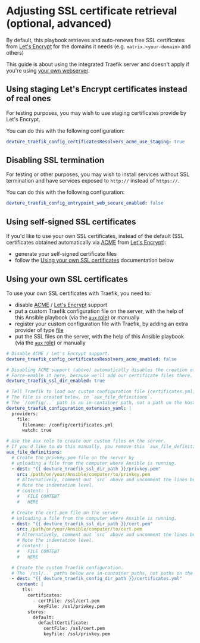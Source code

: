 # Adjusting SSL certificate retrieval (optional, advanced)

By default, this playbook retrieves and auto-renews free SSL certificates from [Let's Encrypt](https://letsencrypt.org/) for the domains it needs (e.g. `matrix.<your-domain>` and others)

This guide is about using the integrated Traefik server and doesn't apply if you're using [your own webserver](configuring-playbook-own-webserver.md).


## Using staging Let's Encrypt certificates instead of real ones

For testing purposes, you may wish to use staging certificates provide by Let's Encrypt.

You can do this with the following configuration:

```yaml
devture_traefik_config_certificatesResolvers_acme_use_staging: true
```


## Disabling SSL termination

For testing or other purposes, you may wish to install services without SSL termination and have services exposed to `http://` instead of `https://`.

You can do this with the following configuration:

```yaml
devture_traefik_config_entrypoint_web_secure_enabled: false
```


## Using self-signed SSL certificates

If you'd like to use your own SSL certificates, instead of the default (SSL certificates obtained automatically via [ACME](https://en.wikipedia.org/wiki/Automatic_Certificate_Management_Environment) from [Let's Encrypt](https://letsencrypt.org/)):

- generate your self-signed certificate files
- follow the [Using your own SSL certificates](#using-your-own-ssl-certificates) documentation below


## Using your own SSL certificates

To use your own SSL certificates with Traefik, you need to:

- disable [ACME](https://en.wikipedia.org/wiki/Automatic_Certificate_Management_Environment) / [Let's Encrypt](https://letsencrypt.org/) support
- put a custom Traefik configuration file on the server, with the help of this Ansible playbook (via the [`aux` role](https://github.com/mother-of-all-self-hosting/ansible-role-aux)) or manually
- register your custom configuration file with Traefik, by adding an extra provider of type [file](https://doc.traefik.io/traefik/providers/file/)
- put the SSL files on the server, with the help of this Ansible playbook (via the [`aux` role](https://github.com/mother-of-all-self-hosting/ansible-role-aux)) or manually

```yaml
# Disable ACME / Let's Encrypt support.
devture_traefik_config_certificatesResolvers_acme_enabled: false

# Disabling ACME support (above) automatically disables the creation of the SSL directory.
# Force-enable it here, because we'll add our certificate files there.
devture_traefik_ssl_dir_enabled: true

# Tell Traefik to load our custom configuration file (certificates.yml).
# The file is created below, in `aux_file_definitions`.
# The `/config/..` path is an in-container path, not a path on the host (like `/matrix/traefik/config`). Do not change it!
devture_traefik_configuration_extension_yaml: |
  providers:
    file:
      filename: /config/certificates.yml
      watch: true

# Use the aux role to create our custom files on the server.
# If you'd like to do this manually, you remove this `aux_file_definitions` variable.
aux_file_definitions:
  # Create the privkey.pem file on the server by
  # uploading a file from the computer where Ansible is running.
  - dest: "{{ devture_traefik_ssl_dir_path }}/privkey.pem"
    src: /path/on/your/Ansible/computer/to/privkey.pem
	# Alternatively, comment out `src` above and uncomment the lines below to provide the certificate content inline.
	# Note the indentation level.
	# content: |
	#   FILE CONTENT
	#   HERE

  # Create the cert.pem file on the server
  # uploading a file from the computer where Ansible is running.
  - dest: "{{ devture_traefik_ssl_dir_path }}/cert.pem"
    src: /path/on/your/Ansible/computer/to/cert.pem
	# Alternatively, comment out `src` above and uncomment the lines below to provide the certificate content inline.
	# Note the indentation level.
	# content: |
	#   FILE CONTENT
	#   HERE

  # Create the custom Traefik configuration.
  # The `/ssl/..` paths below are in-container paths, not paths on the host (/`matrix/traefik/ssl/..`). Do not change them!
  - dest: "{{ devture_traefik_config_dir_path }}/certificates.yml"
    content: |
      tls:
        certificates:
          - certFile: /ssl/cert.pem
            keyFile: /ssl/privkey.pem
        stores:
          default:
            defaultCertificate:
              certFile: /ssl/cert.pem
              keyFile: /ssl/privkey.pem
```
